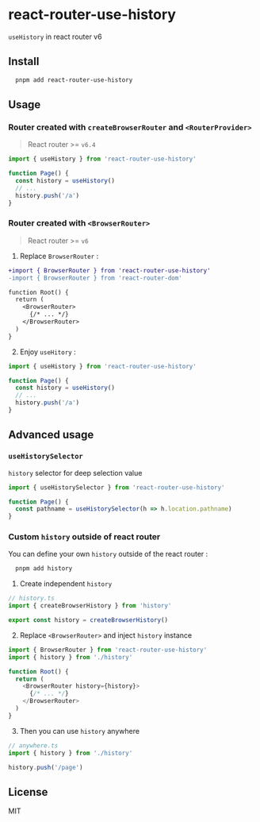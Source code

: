 # react-router-use-history

`useHistory` in react router v6

## Install

```bash
  pnpm add react-router-use-history
```

## Usage

### Router created with `createBrowserRouter` and `<RouterProvider>`

> React router >= `v6.4`

```ts
import { useHistory } from 'react-router-use-history'

function Page() {
  const history = useHistory()
  // ...
  history.push('/a')
}
```

### Router created with `<BrowserRouter>`

> React router >= `v6`

1. Replace `BrowserRouter` :

```diff
+import { BrowserRouter } from 'react-router-use-history'
-import { BrowserRouter } from 'react-router-dom'

function Root() {
  return (
    <BrowserRouter>
      {/* ... */}
    </BrowserRouter>
  )
}
```

2. Enjoy `useHitory` :

```ts
import { useHistory } from 'react-router-use-history'

function Page() {
  const history = useHistory()
  // ...
  history.push('/a')
}
```

## Advanced usage

### `useHistorySelector`

`history` selector for deep selection value

```ts
import { useHistorySelector } from 'react-router-use-history'

function Page() {
  const pathname = useHistorySelector(h => h.location.pathname)
}
```

### Custom `history` outside of react router

You can define your own `history` outside of the react router :

```bash
  pnpm add history
```

1. Create independent `history`

```ts
// history.ts
import { createBrowserHistory } from 'history'

export const history = createBrowserHistory()
```

2. Replace `<BrowserRouter>` and inject `history` instance 

```ts
import { BrowserRouter } from 'react-router-use-history'
import { history } from './history'

function Root() {
  return (
    <BrowserRouter history={history}>
      {/* ... */}
    </BrowserRouter>
  )
}
```

3. Then you can use `history` anywhere

```ts
// anywhere.ts
import { history } from './history'

history.push('/page')
```

## License

MIT
